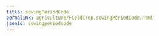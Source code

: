 ```yaml
---
title: sowingPeriodCode
permalink: agriculture/FieldCrop.sowingPeriodCode.html
jsonid: sowingperiodcode
---
```

